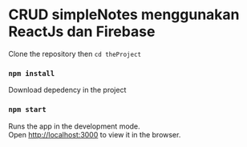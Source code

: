 # CRUD simpleNotes menggunakan ReactJs dan Firebase

Clone the repository then `cd theProject`

### `npm install` 

Download depedency in the project

### `npm start`

Runs the app in the development mode.<br />
Open [http://localhost:3000](http://localhost:3000) to view it in the browser.


